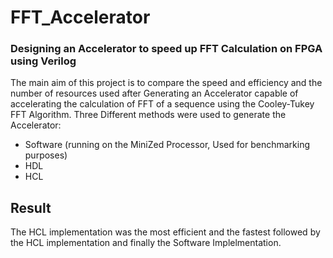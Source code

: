 # FFT_Accelerator
### Designing an Accelerator to speed up FFT Calculation on FPGA using Verilog

The main aim of this project is to compare the speed and efficiency and the number of resources used after Generating an Accelerator capable of accelerating the calculation of FFT of a sequence using the Cooley-Tukey FFT Algorithm.
Three Different methods were used to generate the Accelerator:
* Software (running on the MiniZed Processor, Used for benchmarking purposes)
* HDL
* HCL

## Result
The HCL implementation was the most efficient and the fastest followed by the HCL implementation and finally the Software Implelmentation.

